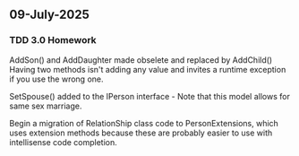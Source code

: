 ## 09-July-2025
### TDD 3.0 Homework

AddSon() and AddDaughter made obselete and replaced by AddChild()
Having two methods isn't adding any value and invites a runtime exception if you use the wrong one.

SetSpouse() added to the IPerson interface - Note that this model allows for same sex marriage.

Begin a migration of RelationShip class code to PersonExtensions, which uses extension methods
because these are probably easier to use with intellisense code completion.